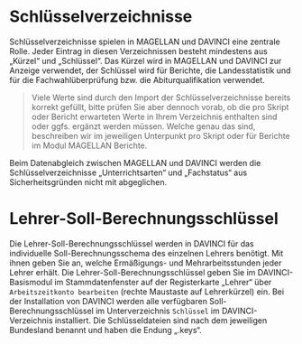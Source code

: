 # Schlüsselverzeichnisse

Schlüsselverzeichnisse spielen in MAGELLAN und DAVINCI eine zentrale Rolle. 
Jeder Eintrag in diesen Verzeichnissen besteht mindestens aus „Kürzel“ und „Schlüssel“. 
Das Kürzel wird in MAGELLAN und DAVINCI zur Anzeige verwendet, der Schlüssel wird für Berichte, die Landesstatistik und für die Fachwahlüberprüfung bzw. die Abiturqualifikation verwendet.

>Viele Werte sind durch den Import der Schlüsselverzeichnisse bereits korrekt gefüllt, bitte prüfen Sie aber dennoch vorab, ob die pro Skript oder Bericht erwarteten Werte in Ihrem Verzeichnis enthalten sind oder ggfs. ergänzt werden müssen. Welche genau das sind, beschreiben wir im jeweiligen Unterpunkt pro Skript oder für Berichte im Modul MAGELLAN Berichte.

Beim Datenabgleich zwischen MAGELLAN und DAVINCI werden die Schlüsselverzeichnisse „Unterrichtsarten“ und „Fachstatus“ aus Sicherheitsgründen nicht mit abgeglichen.


# Lehrer-Soll-Berechnungsschlüssel
Die Lehrer-Soll-Berechnungsschlüssel werden in DAVINCI für das individuelle Soll-Berechnungsschema des einzelnen Lehrers benötigt. Mit ihnen geben Sie an, welche Ermäßigungs- und Mehrarbeitsstunden jeder Lehrer erhält. Die Lehrer-Soll-Berechnungsschlüssel geben Sie im DAVINCI-Basismodul im Stammdatenfenster auf der Registerkarte „Lehrer“  über `Arbeitszeitkonto bearbeiten` (rechte Maustaste auf Lehrerkürzel) ein.
Bei der Installation von DAVINCI werden alle verfügbaren Soll-Berechnungsschlüssel im Unterverzeichnis `Schlüssel` im DAVINCI-Verzeichnis installiert. Die Schlüsseldateien sind nach dem jeweiligen Bundesland benannt und haben die Endung „.keys“. 


